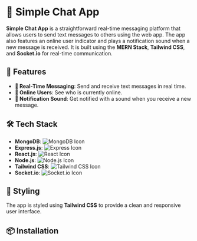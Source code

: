 # 💬 Simple Chat App

**Simple Chat App** is a straightforward real-time messaging platform that allows users to send text messages to others using the web app. The app also features an online user indicator and plays a notification sound when a new message is received. It is built using the **MERN Stack**, **Tailwind CSS**, and **Socket.io** for real-time communication.

## 🚀 Features

- **💬 Real-Time Messaging**: Send and receive text messages in real time.
- **👥 Online Users**: See who is currently online.
- **🔔 Notification Sound**: Get notified with a sound when you receive a new message.

## 🛠️ Tech Stack

- **MongoDB**: ![MongoDB Icon](https://img.icons8.com/color/48/000000/mongodb.png)
- **Express.js**: ![Express Icon](https://img.icons8.com/color/48/000000/express.png)
- **React.js**: ![React Icon](https://img.icons8.com/color/48/000000/react-native.png)
- **Node.js**: ![Node.js Icon](https://img.icons8.com/color/48/000000/nodejs.png)
- **Tailwind CSS**: ![Tailwind CSS Icon](https://img.icons8.com/color/48/000000/tailwindcss.png)
- **Socket.io**: ![Socket.io Icon](https://img.icons8.com/color/48/000000/socket-io.png)

## 🎨 Styling

The app is styled using **Tailwind CSS** to provide a clean and responsive user interface.

## 📦 Installation
